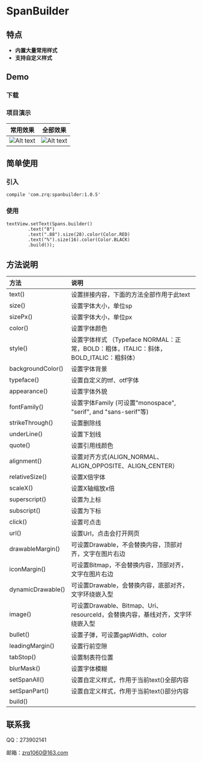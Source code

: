 # SpanBuilder

## 特点

* **内置大量常用样式**
* **支持自定义样式**

## Demo

### 下载

### 项目演示
| 常用效果 | 全部效果 |
| :--: | :--:|
| ![Alt text](https://github.com/zrq1060/SpanBuilder/blob/master/screenshots/common.jpg)  | ![Alt text](https://github.com/zrq1060/SpanBuilder/blob/master/screenshots/all.jpg) |

## 简单使用

### 引入
```
compile 'com.zrq:spanbuilder:1.0.5'
```
### 使用
```
textView.setText(Spans.builder()
        .text("8")
        .text(".88").size(28).color(Color.RED)
        .text("%").size(16).color(Color.BLACK)
        .build());
```

## 方法说明
| 方法 | 说明 |
| :-------- | :--------|
| text()             | 设置拼接内容，下面的方法全部作用于此text |
| size()             | 设置字体大小，单位sp |
| sizePx()           | 设置字体大小，单位px |
| color()            | 设置字体颜色 |
| style()            | 设置字体样式 （Typeface NORMAL：正常，BOLD：粗体，ITALIC：斜体，BOLD_ITALIC：粗斜体） |
| backgroundColor()  | 设置字体背景 |
| typeface()         | 设置自定义的ttf、otf字体 |
| appearance()       | 设置字体外貌 |
| fontFamily()       | 设置字体Family (可设置"monospace", "serif", and "sans-serif"等) |
| strikeThrough()    | 设置删除线 |
| underLine()        | 设置下划线 |
| quote()            | 设置引用线颜色 |
| alignment()        | 设置对齐方式(ALIGN_NORMAL、ALIGN_OPPOSITE、ALIGN_CENTER） |
| relativeSize()     | 设置X倍字体 |
| scaleX()           | 设置X轴缩放x倍 |
| superscript()      | 设置为上标 |
| subscript()        | 设置为下标 |
| click()            | 设置可点击 |
| url()              | 设置Url，点击会打开网页 |
| drawableMargin()   | 可设置Drawable，不会替换内容，顶部对齐，文字在图片右边 |
| iconMargin()       | 可设置Bitmap，不会替换内容，顶部对齐，文字在图片右边 |
| dynamicDrawable()  | 可设置Drawable，会替换内容，底部对齐，文字环绕嵌入型 |
| image()            | 可设置Drawable、Bitmap、Uri、resourceId，会替换内容，基线对齐，文字环绕嵌入型 |
| bullet()           | 设置子弹，可设置gapWidth、color |
| leadingMargin()    | 设置行前空隙 |
| tabStop()          | 设置制表符位置 |
| blurMask()         | 设置字体模糊 |
| setSpanAll()       | 设置自定义样式，作用于当前text()全部内容 |
| setSpanPart()      | 设置自定义样式，作用于当前text()部分内容 |
| build()      		 |  |


## 联系我
QQ：273902141

邮箱：zrq1060@163.com